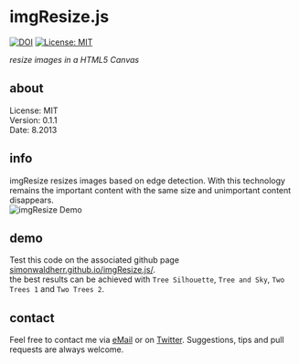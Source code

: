 # imgResize.js

[![DOI](https://zenodo.org/badge/8938076.svg)](https://zenodo.org/badge/latestdoi/8938076) 
[![License: MIT](https://img.shields.io/badge/License-MIT-green.svg)](https://opensource.org/licenses/MIT)  


*resize images in a HTML5 Canvas*

## about

License:   MIT  
Version: 0.1.1  
Date:   8.2013  

## info

imgResize resizes images based on edge detection. With this technology remains the important content with the same size and unimportant content disappears.  
<img src="https://raw.github.com/SimonWaldherr/imgResize.js/master/static/smartresize.jpg" alt="imgResize Demo" />

## demo

Test this code on the associated github page [simonwaldherr.github.io/imgResize.js/](https://simonwaldherr.github.io/imgResize.js/).  
the best results can be achieved with  ```Tree Silhouette```, ```Tree and Sky```, ```Two Trees 1``` and ```Two Trees 2```.

## contact

Feel free to contact me via [eMail](mailto:contact@simonwaldherr.de) or on [Twitter](http://twitter.com/simonwaldherr). Suggestions, tips and pull requests are always welcome.
